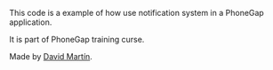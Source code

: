 This code is a example of how use notification system in a PhoneGap application.

It is part of PhoneGap training curse.

Made by [David Martín].

[David Martín]:  https://twitter.com/dmgarcia2
